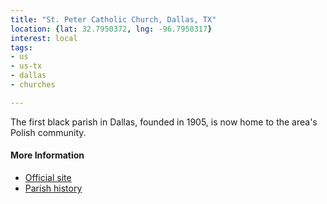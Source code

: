 ```yaml
---
title: "St. Peter Catholic Church, Dallas, TX"
location: {lat: 32.7950372, lng: -96.7950317}
interest: local
tags:
- us
- us-tx
- dallas
- churches

---
```



The first black parish in Dallas, founded in 1905, is now home to the area's Polish community.

#### More Information

* [Official site](https://stpeterdal.com/)
* [Parish history](https://stpeterdal.com/about/#History)





